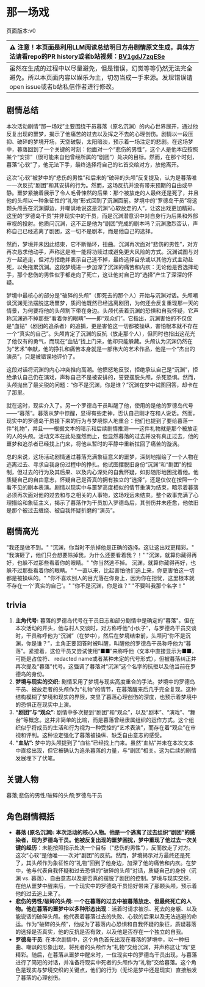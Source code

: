 # 那一场戏
页面版本:v0
 

| :warning: 注意！本页面是利用LLM阅读总结明日方舟剧情原文生成，具体方法请看repo的PR history或者b站视频：[BV1gdJ7zqESe](https://www.bilibili.com/video/BV1gdJ7zqESe/)         |
|:----------------------------|
| 虽然在生成的过程中以尽量避免，但是错误，幻觉等等仍然无法完全避免。所以本页面内容以娱乐为主，切勿当成一手来源。发现错误请open issue或者b站私信作者进行修改。|



## 剧情总结
本次活动剧情“那一场戏”主要围绕干员暮落（原名沉渊）的内心世界展开，通过他反复出现的噩梦，揭示了他痛苦的过去以及挥之不去的心理创伤。剧情以一段压抑、破碎的梦境开场，天空破裂，太阳暗淡，预示着一场注定的悲剧。在这场梦中，暮落回到了一个关键的时刻：他面对一个“悲伤的男性”，这个人是他本应按照某个“安排”（很可能来自他曾经所属的“剧团”）处决的目标。然而，在那个时刻，暮落“心软”了，他无法下手，最终选择将自己的匕首交给对方，放他离开。

这次“心软”被梦中的“悲伤的男性”和后来的“破碎的头颅”反复提及，认为是暮落唯一一次反抗“剧团”和其安排的行为。然而，这场反抗并没有带来预期的自由或平静。噩梦紧接着展示了令人毛骨悚然的后果：那个被放走的人最终还是死了，并且他的头颅以一种象征性的“礼物”形式回到了沉渊面前。梦境中的“罗德岛干员”将这颗头颅丢在沉渊脚边，并嘲讽地说这是沉渊“心软放走的人”，让这出戏更加精彩。这里的“罗德岛干员”并非现实中的干员，而是沉渊潜意识中对自身行为后果和外部审视的投射。他质问沉渊，这不正是他为“剧团”完成的剧本吗？沉渊激烈否认，声称自己已经逃离了剧团，这一切不是剧本，而是他自己的选择。

然而，梦境并未因此结束，它不断循环，扭曲。沉渊再次面对“悲伤的男性”，对方再次恳求他动手，声称这是唯一能将功赎过或避免更大风险的方式。沉渊试图与对方一起逃走，但对方拒绝并表示自己逃不掉，最终选择自杀或以其他方式主动赴死，以免拖累沉渊。这段梦境进一步加深了沉渊的痛苦和内疚：无论他是否选择动手，那个悲伤的男性似乎都走向了死亡，这让他对自己的“选择”产生了深深的怀疑。

梦境中最核心的部分是“破碎的头颅”（即死去的那个人）开始与沉渊对话。头颅嘲讽沉渊无法摆脱这场噩梦，质问他既然已经逃离剧团，为何还会反复重现那一天的情景，为何要将他的头颅割下带在身边。头颅代表着沉渊的恐惧和自我怀疑，它声称沉渊逃不掉那些“看着你的眼睛”——即“观众们”。它指出，沉渊害怕的不仅仅是“血钻”（剧团的追杀者）的追捕，更是害怕这一切都被操纵，害怕根本就不存在一个“真实的自己”。头颅肯定了沉渊的反抗（放走那个人），但同时也指出这花光了他仅有的勇气，而现在“血钻”找上门来，他却只能躲藏。头颅认为沉渊仍然在为“艺术”奉献，他的挣扎和痛苦本身就是一部伟大的艺术作品，他是一个“杰出的演员”，只是被错误地评价了。

这段对话将沉渊的内心冲突推向高潮。他愤怒地反驳，拒绝承认自己是“沉渊”，拒绝承认自己仍在演戏，声称自己不是被安排的，誓要摆脱头颅，杀死恐惧。然而，头颅抛出了最尖锐的问题：“你不是沉渊，你是谁？”沉渊在梦中试图回答，却卡在了那里。

就在这时，现实介入了。另一个罗德岛干员叫醒了他，使用的是他的罗德岛代号——“暮落”。暮落从梦中惊醒，显得有些走神，否认自己刚才在和人说话。然而，现实中的罗德岛干员接下来的行为与梦境惊人地重合：他们也提到了要给暮落一件“礼物”，并且——根据文本的暗示和后续剧情推测——这件礼物就是那个被放走的人的头颅。活动文本在此处戛然而止，但显然暮落的过去并没有真正过去，他的噩梦和追杀者已经找上门来，将他从暂时的平静中重新拉回了痛苦的漩涡。

总的来说，这场活动剧情通过暮落充满象征意义的噩梦，深刻地描绘了一个人物在逃离过去、寻求自我身份过程中的挣扎。他试图摆脱旧身份“沉渊”和“剧团”的控制，但过去的行为及其后果、以及内心深处的自我怀疑，如影随形地困扰着他。他质疑自己的自由意志，怀疑自己是否真的拥有独立的“选择”，还是仅仅在按照一个看不见的剧本表演。剧情以现实中与噩梦高度相似的情节重演为结束，暗示着暮落必须再次面对他的过去和与之相关的人事物，这场戏远未结束。整个故事充满了心理描绘和象征主义，揭示了暮落作为干员加入罗德岛后，其创伤并未痊愈，他依旧是那个被过去缠绕、被自我怀疑折磨的“演员”。
## 剧情高光
"我还是做不到。"
"沉渊，你当时不杀掉他是正确的选择。这让这出戏更精彩。"
"我演砸了，他们只会想要除掉我，为什么还要看着我？！"
"沉渊，就算你藏得再好，也躲不过那些看着你的眼睛。"
"你当然逃不掉。 沉渊，就算你藏得再好，也躲不过那些看着你的眼睛。"
"一直以来，比起害怕他们追上来，你更害怕这一切都是被操纵的。"
"你不喜欢别人的目光落在你身上，因为你在担忧，这里根本就不存在一个'真实的自己'。"
"你不是沉渊，你是谁？"
"不要叫我那个名字！"
## trivia
1.  **主角代号:** 暮落的罗德岛代号在干员日志和部分剧情中是确定的"暮落"。但在本次活动的开头，他与村人交谈时，对方称呼他“小伙子”，与罗德岛干员交谈时，干员称呼他为“沉渊”（在梦中），然后在梦境结束前，头颅问“你不是沉渊，你是谁？”，主角正要回答时被叫醒，叫醒他的罗德岛干员称呼他为“暮落”。紧接着，这位干员又尝试使用“■■”来称呼他（文本中直接显示为■■，可能是占位符、 redacted name或者某种未定的代号形式），但被暮落纠正并再次提及“暮落”代号。这强调了暮落对“沉渊”这个名字的抗拒以及他当前在罗德岛的身份。
2.  **梦境与现实的交织:** 剧情采用了梦境与现实高度重合的手法。梦境中的罗德岛干员、被放走者的头颅作为“礼物”的情节，在暮落醒来后几乎完全复现。这种结构模糊了梦境和现实的界限，突显了暮落心理创伤的深度，也预示着梦境中的恐惧正在现实中上演。
3.  **“剧团”与“观众”:** 剧情中多次提到“剧团”和“观众”，以及“剧本”、“演戏”、“舞台”等概念。这并非简单的比喻，而是暮落曾经隶属组织的运作方式。这个组织似乎将成员的生活和行为视为一种受控的“艺术表演”，而存在着“观众”在审视和评判。这种设定强化了暮落被操纵、缺乏自由意志的感受。
4.  **“血钻”:** 梦中的头颅提到了“血钻”已经找上门来。虽然“血钻”并未在本次文本中直接出现，但它被确认为追杀暮落的力量，与“剧团”相关。这为后续的剧情发展埋下了伏笔。
## 关键人物
暮落;悲伤的男性/破碎的头颅;罗德岛干员
## 角色剧情概括
-   **暮落 (原名沉渊): 本次活动的核心人物。他是一个逃离了过去组织“剧团”的感染者，现为罗德岛干员。他被反复出现的噩梦困扰，梦中重现了他过去一次关键的经历**：未能按照指示处决一个目标（“悲伤的男性”），反而放走了对方。这次“心软”是他唯一一次对“剧团”的反抗。然而，梦境揭示对方最终还是死了，其头颅作为象征性的“礼物”回到了他身边，加深了他的痛苦和内疚。在梦中，他与代表自我怀疑和过去恐惧的“破碎的头颅”对话，质疑自己的身份（沉渊 vs. 暮落）、自由意志以及是否真的摆脱了剧团的控制。梦境与现实交织，在他从噩梦中醒来后，一个现实中的罗德岛干员恰好带来了那颗头颅，预示着他的过去追上来了。
-   **悲伤的男性/破碎的头颅: 一个在暮落的过去中被暮落放走、但最终死亡的人物。他在暮落的噩梦中以多种形态出现**：活着时请求被杀、死去的身躯、以及能说话的破碎头颅。他代表着暮落过去的失败、心软的后果以及无法逃避的命运。作为“破碎的头颅”，他成为了暮落内心恐惧和自我怀疑的象征，质疑暮落的选择是否真实，他的反抗是否有效，以及他是否存在一个独立的自我。
-   **罗德岛干员**: 在本次剧情中，这个角色首先出现在暮落的梦境中，以一种扭曲、嘲讽的形象出现，将死者的头颅作为“礼物”交给沉渊，并声称这让“戏”更精彩。随后，在暮落从噩梦中醒来时，一位现实中的罗德岛干员出现，与暮落进行了简短的对话，并准备将现实中死者的头颅作为“礼物”交给暮落。这个角色是现实与梦境交织的关键点，他们的行为（无论是梦中还是现实）直接触发了暮落的心理创伤。